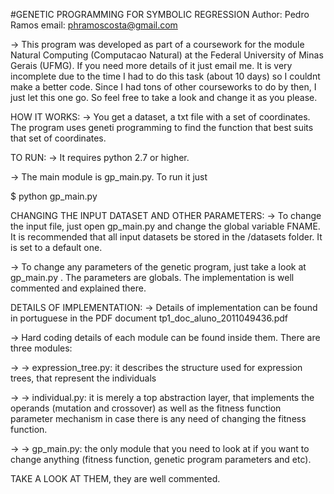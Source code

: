 #GENETIC PROGRAMMING FOR SYMBOLIC REGRESSION
Author: Pedro Ramos
email: phramoscosta@gmail.com

-> This program was developed as part of a coursework for the module Natural Computing (Computacao Natural) at the Federal University of Minas Gerais (UFMG). If you need more details of it just email me. It is very incomplete due to the time I had to do this task (about 10 days) so I couldnt make a better code. Since I had tons of other courseworks to do by then, I just let this one go. So feel free to take a look and change it as you please.

HOW IT WORKS:
-> You get a dataset, a txt file with a set of coordinates. The program uses geneti programming to find the function that best suits that set of coordinates.

TO RUN:
-> It requires python 2.7 or higher.

-> The main module is gp_main.py. To run it just 

$ python gp_main.py

CHANGING THE INPUT DATASET AND OTHER PARAMETERS:
-> To change the input file, just open gp_main.py and change the global variable FNAME. It is recommended that all input datasets be stored in the /datasets folder. It is set to a default one.

-> To change any parameters of the genetic program, just take a look at gp_main.py . The parameters are globals. The implementation is well commented and explained there.

DETAILS OF IMPLEMENTATION:
-> Details of implementation can be found in portuguese in the PDF document tp1_doc_aluno_2011049436.pdf 

-> Hard coding details of each module can be found inside them. There are three modules:

-> -> expression_tree.py: it describes the structure used for expression trees, that represent the individuals

-> -> individual.py: it is merely a top abstraction layer, that implements the operands (mutation and crossover) as well as the fitness function parameter mechanism in case there is any need of changing the fitness function.

-> -> gp_main.py: the only module that you need to look at if you want to change anything (fitness function, genetic program parameters and etc). 

TAKE A LOOK AT THEM, they are well commented.
